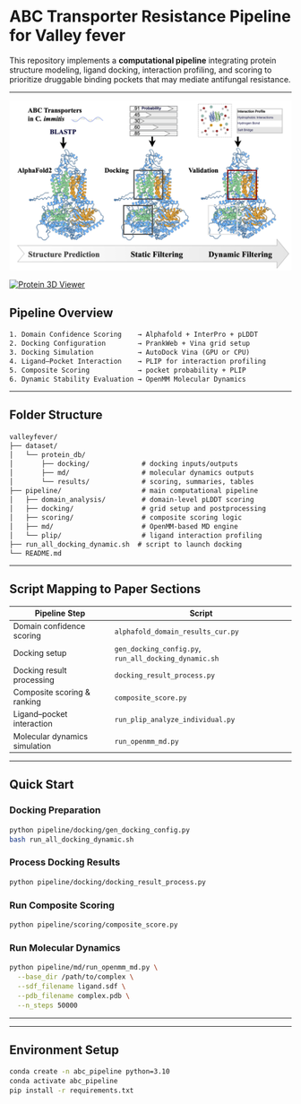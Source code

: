 # ABC Transporter Resistance Pipeline for Valley fever

This repository implements a **computational pipeline** integrating protein structure modeling, ligand docking, interaction profiling, and scoring to prioritize 
druggable binding pockets that may mediate antifungal resistance.

---

![Computational Pipeline](./system_arch.png)

[![Protein 3D Viewer](https://img.shields.io/badge/Protein_3D_Viewer-blue)](https://aiscihub.github.io/valleyfeverresearch/)

## Pipeline Overview

```text
1. Domain Confidence Scoring    → Alphafold + InterPro + pLDDT
2. Docking Configuration        → PrankWeb + Vina grid setup
3. Docking Simulation           → AutoDock Vina (GPU or CPU)
4. Ligand–Pocket Interaction    → PLIP for interaction profiling
5. Composite Scoring            → pocket probability + PLIP
6. Dynamic Stability Evaluation → OpenMM Molecular Dynamics
```

---

## Folder Structure
```
valleyfever/
├── dataset/
│   └── protein_db/
│       ├── docking/             # docking inputs/outputs
│       ├── md/                  # molecular dynamics outputs
│       └── results/             # scoring, summaries, tables
├── pipeline/                    # main computational pipeline
│   ├── domain_analysis/         # domain-level pLDDT scoring
│   ├── docking/                 # grid setup and postprocessing
│   ├── scoring/                 # composite scoring logic
│   ├── md/                      # OpenMM-based MD engine
│   └── plip/                    # ligand interaction profiling
├── run_all_docking_dynamic.sh  # script to launch docking
└── README.md
```

---

## Script Mapping to Paper Sections
| **Pipeline Step**              | **Script**                                           |
|-------------------------------|------------------------------------------------------|
| Domain confidence scoring     | `alphafold_domain_results_cur.py`                   |
| Docking setup                 | `gen_docking_config.py`, `run_all_docking_dynamic.sh` |
| Docking result processing     | `docking_result_process.py`                         |
| Composite scoring & ranking   | `composite_score.py`                                |
| Ligand–pocket interaction     | `run_plip_analyze_individual.py`                    |
| Molecular dynamics simulation | `run_openmm_md.py`                                  |

---

## Quick Start

### Docking Preparation
```bash
python pipeline/docking/gen_docking_config.py
bash run_all_docking_dynamic.sh
```

### Process Docking Results
```bash
python pipeline/docking/docking_result_process.py
```

### Run Composite Scoring
```bash
python pipeline/scoring/composite_score.py
```

###  Run Molecular Dynamics
```bash
python pipeline/md/run_openmm_md.py \
  --base_dir /path/to/complex \
  --sdf_filename ligand.sdf \
  --pdb_filename complex.pdb \
  --n_steps 50000
```

---



---

##  Environment Setup
```bash
conda create -n abc_pipeline python=3.10
conda activate abc_pipeline
pip install -r requirements.txt
```

